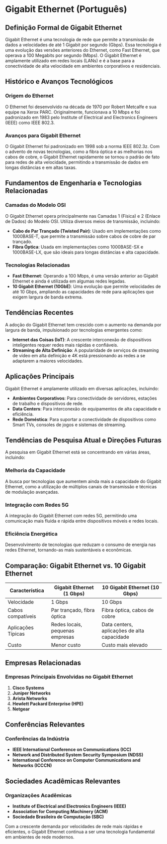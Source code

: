 # Gigabit Ethernet (Português)

## Definição Formal de Gigabit Ethernet

Gigabit Ethernet é uma tecnologia de rede que permite a transmissão de dados a velocidades de até 1 Gigabit por segundo (Gbps). Essa tecnologia é uma evolução das versões anteriores do Ethernet, como Fast Ethernet, que operava a 100 Megabits por segundo (Mbps). O Gigabit Ethernet é amplamente utilizado em redes locais (LANs) e é a base para a conectividade de alta velocidade em ambientes corporativos e residenciais.

## Histórico e Avanços Tecnológicos

### Origem do Ethernet

O Ethernet foi desenvolvido na década de 1970 por Robert Metcalfe e sua equipe na Xerox PARC. Originalmente, funcionava a 10 Mbps e foi padronizado em 1983 pelo Institute of Electrical and Electronics Engineers (IEEE) como IEEE 802.3.

### Avanços para Gigabit Ethernet

O Gigabit Ethernet foi padronizado em 1998 sob a norma IEEE 802.3z. Com o advento de novas tecnologias, como a fibra óptica e as melhorias nos cabos de cobre, o Gigabit Ethernet rapidamente se tornou o padrão de fato para redes de alta velocidade, permitindo a transmissão de dados em longas distâncias e em altas taxas.

## Fundamentos de Engenharia e Tecnologias Relacionadas

### Camadas do Modelo OSI

O Gigabit Ethernet opera principalmente nas Camadas 1 (Física) e 2 (Enlace de Dados) do Modelo OSI. Utiliza diversos meios de transmissão, incluindo:

- **Cabo de Par Trançado (Twisted Pair)**: Usado em implementações como 1000BASE-T, que permite a transmissão sobre cabos de cobre de par trançado.
- **Fibra Óptica**: Usada em implementações como 1000BASE-SX e 1000BASE-LX, que são ideais para longas distâncias e alta capacidade.

### Tecnologias Relacionadas

- **Fast Ethernet**: Operando a 100 Mbps, é uma versão anterior ao Gigabit Ethernet e ainda é utilizada em algumas redes legadas.
- **10 Gigabit Ethernet (10GbE)**: Uma evolução que permite velocidades de até 10 Gbps, ampliando as capacidades de rede para aplicações que exigem largura de banda extrema.

## Tendências Recentes

A adoção do Gigabit Ethernet tem crescido com o aumento na demanda por largura de banda, impulsionado por tecnologias emergentes como:

- **Internet das Coisas (IoT)**: A crescente interconexão de dispositivos inteligentes requer redes mais rápidas e confiáveis.
- **Streaming de Alta Definição**: A popularidade de serviços de streaming de vídeo em alta definição e 4K está pressionando as redes a se adaptarem a maiores velocidades.

## Aplicações Principais

Gigabit Ethernet é amplamente utilizado em diversas aplicações, incluindo:

- **Ambientes Corporativos**: Para conectividade de servidores, estações de trabalho e dispositivos de rede.
- **Data Centers**: Para interconexão de equipamentos de alta capacidade e eficiência.
- **Rede Doméstica**: Para suportar a conectividade de dispositivos como Smart TVs, consoles de jogos e sistemas de streaming.

## Tendências de Pesquisa Atual e Direções Futuras

A pesquisa em Gigabit Ethernet está se concentrando em várias áreas, incluindo:

### Melhoria da Capacidade

A busca por tecnologias que aumentem ainda mais a capacidade do Gigabit Ethernet, como a utilização de múltiplos canais de transmissão e técnicas de modulação avançadas.

### Integração com Redes 5G

A integração do Gigabit Ethernet com redes 5G, permitindo uma comunicação mais fluida e rápida entre dispositivos móveis e redes locais.

### Eficiência Energética

Desenvolvimento de tecnologias que reduzam o consumo de energia nas redes Ethernet, tornando-as mais sustentáveis e econômicas.

## Comparação: Gigabit Ethernet vs. 10 Gigabit Ethernet

| Característica           | Gigabit Ethernet (1 Gbps) | 10 Gigabit Ethernet (10 Gbps) |
|--------------------------|---------------------------|--------------------------------|
| Velocidade               | 1 Gbps                    | 10 Gbps                        |
| Cabos compatíveis        | Par trançado, fibra óptica| Fibra óptica, cabos de cobre   |
| Aplicações Típicas       | Redes locais, pequenas empresas | Data centers, aplicações de alta capacidade |
| Custo                    | Menor custo               | Custo mais elevado             |

## Empresas Relacionadas

### Empresas Principais Envolvidas no Gigabit Ethernet

1. **Cisco Systems**
2. **Juniper Networks**
3. **Arista Networks**
4. **Hewlett Packard Enterprise (HPE)**
5. **Netgear**

## Conferências Relevantes

### Conferências da Indústria

- **IEEE International Conference on Communications (ICC)**
- **Network and Distributed System Security Symposium (NDSS)**
- **International Conference on Computer Communications and Networks (ICCCN)**

## Sociedades Acadêmicas Relevantes

### Organizações Acadêmicas

- **Institute of Electrical and Electronics Engineers (IEEE)**
- **Association for Computing Machinery (ACM)**
- **Sociedade Brasileira de Computação (SBC)**

Com a crescente demanda por velocidades de rede mais rápidas e eficientes, o Gigabit Ethernet continua a ser uma tecnologia fundamental em ambientes de rede modernos.